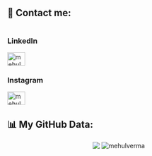 ## 📱 Contact me:

<p align="left">
<div class="row">
  <div class="column"><h3>LinkedIn</h3><a href="https://linkedin.com/in/mehulverma26" target="blank"><img align="center" src="https://raw.githubusercontent.com/rahuldkjain/github-profile-readme-generator/master/src/images/icons/Social/linked-in-alt.svg" alt="mehulverma26" height="30" width="40" /></a></div>
  <div class="column"><h3>Instagram</h3><a href="https://instagram.com/mehulverma26" target="blank"><img align="center" src="https://raw.githubusercontent.com/rahuldkjain/github-profile-readme-generator/master/src/images/icons/Social/instagram.svg" alt="mehulverma26" height="30" width="40" /></a></div>
</div>
</p>

## 📊 My GitHub Data:

<div align="center">
  <img align="center" src="https://github-readme-stats.anuraghazra1.vercel.app/api?username=mehulverma26&show_icons=true" />
  <img align="center" src="https://github-readme-streak-stats.herokuapp.com/?user=mehulverma26&" alt="mehulverma" />
</div>
